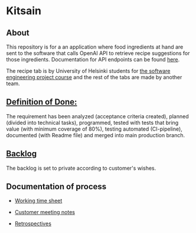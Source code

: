 
# Kitsain

<!-- [![Pipeline](https://github.com/ohtuprojektiryhma/kitsain/actions/workflows/main.yml/badge.svg)](https://github.com/ohtuprojektiryhma/kitsain/actions/workflows/main.yml)
[![codecov](https://codecov.io/gh/ohtuprojektiryhma/kitsain/graph/badge.svg?token=DD0OPAD9B2)](https://codecov.io/gh/ohtuprojektiryhma/kitsain) -->

## About
This repository is for a an application where food ingredients at hand are sent to the software that calls OpenAI API to retrieve recipe suggestions for those ingredients. Documentation for API endpoints can be found [here](./documentation/restapidocs.md).

The recipe tab is by University of Helsinki students for [the software engineering project course](https://studies.helsinki.fi/kurssit/toteutus/otm-4dab3f07-4ba7-4ae1-a269-ee1e0817c66c/TKT20007/Ohjelmistoprojekti) and the rest of the tabs are made by another team.


## [Definition of Done:](https://github.com/ohtuprojektiryhma/kitsain/blob/main/documentation/dod.md)
The requirement has been analyzed (acceptance criteria created), planned (divided into technical tasks), programmed, tested with tests that bring value (with minimum coverage of 80%), testing automated (CI-pipeline), documented (with Readme file) and merged into main production branch.

## [Backlog](https://github.com/orgs/ohtuprojektiryhma/projects/1)

The backlog is set to private according to customer's wishes.

## Documentation of process

- [Working time sheet](https://github.com/ohtuprojektiryhma/kitsain/wiki/Työaikakirjanpito)

- [Customer meeting notes](https://github.com/ohtuprojektiryhma/kitsain/wiki/Asiakastapaamisten-muistiinpanot)

- [Retrospectives](https://github.com/ohtuprojektiryhma/kitsain/wiki/Retrospektiivit)

